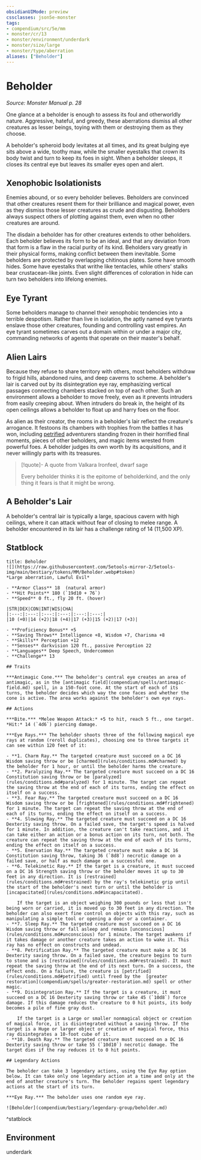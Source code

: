 ```yaml
---
obsidianUIMode: preview
cssclasses: json5e-monster
tags:
- compendium/src/5e/mm
- monster/cr/13
- monster/environment/underdark
- monster/size/large
- monster/type/aberration
aliases: ["Beholder"]
---
```

# Beholder
*Source: Monster Manual p. 28*  

One glance at a beholder is enough to assess its foul and otherworldly nature. Aggressive, hateful, and greedy, these aberrations dismiss all other creatures as lesser beings, toying with them or destroying them as they choose.

A beholder's spheroid body levitates at all times, and its great bulging eye sits above a wide, toothy maw, while the smaller eyestalks that crown its body twist and turn to keep its foes in sight. When a beholder sleeps, it closes its central eye but leaves its smaller eyes open and alert.

## Xenophobic Isolationists

Enemies abound, or so every beholder believes. Beholders are convinced that other creatures resent them for their brilliance and magical power, even as they dismiss those lesser creatures as crude and disgusting. Beholders always suspect others of plotting against them, even when no other creatures are around.

The disdain a beholder has for other creatures extends to other beholders. Each beholder believes its form to be an ideal, and that any deviation from that form is a flaw in the racial purity of its kind. Beholders vary greatly in their physical forms, making conflict between them inevitable. Some beholders are protected by overlapping chitinous plates. Some have smooth hides. Some have eyestalks that writhe like tentacles, while others' stalks bear crustacean-like joints. Even slight differences of coloration in hide can turn two beholders into lifelong enemies.

## Eye Tyrant

Some beholders manage to channel their xenophobic tendencies into a terrible despotism. Rather than live in isolation, the aptly named eye tyrants enslave those other creatures, founding and controlling vast empires. An eye tyrant sometimes carves out a domain within or under a major city, commanding networks of agents that operate on their master's behalf.

## Alien Lairs

Because they refuse to share territory with others, most beholders withdraw to frigid hills, abandoned ruins, and deep caverns to scheme. A beholder's lair is carved out by its disintegration eye ray, emphasizing vertical passages connecting chambers stacked on top of each other. Such an environment allows a beholder to move freely, even as it prevents intruders from easily creeping about. When intruders do break in, the height of its open ceilings allows a beholder to float up and harry foes on the floor.

As alien as their creator, the rooms in a beholder's lair reflect the creature's arrogance. It festoons its chambers with trophies from the battles it has won, including [petrified](rules/conditions.md#petrified) adventurers standing frozen in their horrified final moments, pieces of other beholders, and magic items wrested from powerful foes. A beholder judges its own worth by its acquisitions, and it never willingly parts with its treasures.

> [!quote]- A quote from Valkara Ironfeel, dwarf sage  
> 
> Every beholder thinks it is the epitome of beholderkind, and the only thing it fears is that it might be wrong.

## A Beholder's Lair

A beholder's central lair is typically a large, spacious cavern with high ceilings, where it can attack without fear of closing to melee range. A beholder encountered in its lair has a challenge rating of 14 (11,500 XP).

## Statblock

```ad-statblock
title: Beholder
![](https://raw.githubusercontent.com/5etools-mirror-2/5etools-img/main/bestiary/tokens/MM/Beholder.webp#token)
*Large aberration, Lawful Evil*

- **Armor Class** 18  (natural armor)
- **Hit Points** 180 (`19d10 + 76`)
- **Speed** 0 ft., fly 20 ft. (hover)

|STR|DEX|CON|INT|WIS|CHA|
|:---:|:---:|:---:|:---:|:---:|:---:|
|10 (+0)|14 (+2)|18 (+4)|17 (+3)|15 (+2)|17 (+3)|

- **Proficiency Bonus** +5
- **Saving Throws** Intelligence +8, Wisdom +7, Charisma +8
- **Skills** Perception +12
- **Senses** darkvision 120 ft., passive Perception 22
- **Languages** Deep Speech, Undercommon
- **Challenge** 13

## Traits

***Antimagic Cone.*** The beholder's central eye creates an area of antimagic, as in the [antimagic field](compendium/spells/antimagic-field.md) spell, in a 150-foot cone. At the start of each of its turns, the beholder decides which way the cone faces and whether the cone is active. The area works against the beholder's own eye rays.

## Actions

***Bite.*** *Melee Weapon Attack:* +5 to hit, reach 5 ft., one target. *Hit:* 14 (`4d6`) piercing damage.

***Eye Rays.*** The beholder shoots three of the following magical eye rays at random (reroll duplicates), choosing one to three targets it can see within 120 feet of it:

- **1. Charm Ray.** The targeted creature must succeed on a DC 16 Wisdom saving throw or be [charmed](rules/conditions.md#charmed) by the beholder for 1 hour, or until the beholder harms the creature.  
- **2. Paralyzing Ray.** The targeted creature must succeed on a DC 16 Constitution saving throw or be [paralyzed](rules/conditions.md#paralyzed) for 1 minute. The target can repeat the saving throw at the end of each of its turns, ending the effect on itself on a success.  
- **3. Fear Ray.** The targeted creature must succeed on a DC 16 Wisdom saving throw or be [frightened](rules/conditions.md#frightened) for 1 minute. The target can repeat the saving throw at the end of each of its turns, ending the effect on itself on a success.  
- **4. Slowing Ray.** The targeted creature must succeed on a DC 16 Dexterity saving throw. On a failed save, the target's speed is halved for 1 minute. In addition, the creature can't take reactions, and it can take either an action or a bonus action on its turn, not both. The creature can repeat the saving throw at the end of each of its turns, ending the effect on itself on a success.  
- **5. Enervation Ray.** The targeted creature must make a DC 16 Constitution saving throw, taking 36 (`8d8`) necrotic damage on a failed save, or half as much damage on a successful one.  
- **6. Telekinetic Ray.** If the target is a creature, it must succeed on a DC 16 Strength saving throw or the beholder moves it up to 30 feet in any direction. It is [restrained](rules/conditions.md#restrained) by the ray's telekinetic grip until the start of the beholder's next turn or until the beholder is [incapacitated](rules/conditions.md#incapacitated).  

    If the target is an object weighing 300 pounds or less that isn't being worn or carried, it is moved up to 30 feet in any direction. The beholder can also exert fine control on objects with this ray, such as manipulating a simple tool or opening a door or a container.  
- **7. Sleep Ray.** The targeted creature must succeed on a DC 16 Wisdom saving throw or fall asleep and remain [unconscious](rules/conditions.md#unconscious) for 1 minute. The target awakens if it takes damage or another creature takes an action to wake it. This ray has no effect on constructs and undead.  
- **8. Petrification Ray.** The targeted creature must make a DC 16 Dexterity saving throw. On a failed save, the creature begins to turn to stone and is [restrained](rules/conditions.md#restrained). It must repeat the saving throw at the end of its next turn. On a success, the effect ends. On a failure, the creature is [petrified](rules/conditions.md#petrified) until freed by the  [greater restoration](compendium/spells/greater-restoration.md) spell or other magic.  
- **9. Disintegration Ray.** If the target is a creature, it must succeed on a DC 16 Dexterity saving throw or take 45 (`10d8`) force damage. If this damage reduces the creature to 0 hit points, its body becomes a pile of fine gray dust.  

    If the target is a Large or smaller nonmagical object or creation of magical force, it is disintegrated without a saving throw. If the target is a Huge or larger object or creation of magical force, this ray disintegrates a 10-foot cube of it.  
- **10. Death Ray.** The targeted creature must succeed on a DC 16 Dexterity saving throw or take 55 (`10d10`) necrotic damage. The target dies if the ray reduces it to 0 hit points.  

## Legendary Actions

The beholder can take 3 legendary actions, using the Eye Ray option below. It can take only one legendary action at a time and only at the end of another creature's turn. The beholder regains spent legendary actions at the start of its turn.

***Eye Ray.*** The beholder uses one random eye ray.

![Beholder](compendium/bestiary/legendary-group/beholder.md)
```
^statblock

## Environment

underdark